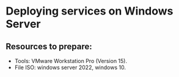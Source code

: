 # Deploying services on Windows Server

## Resources to prepare:
- Tools: VMware Workstation Pro (Version 15).
- File ISO: windows server 2022, windows 10.


